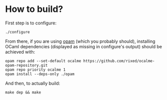 # How to build?

First step is to configure:

```
./configure
```

From there, if you are using [opam](https://opam.ocaml.org) (which you probably
should), installing OCaml dependencies (displayed as missing in configure's
output) should be achieved with:

```
opam repo add --set-default ocalme https://github.com/rixed/ocalme-opam-repository.git
opam repo priority ocalme 1
opam install --deps-only ./opam
```

And then, to actually build:

```
make dep && make
```
